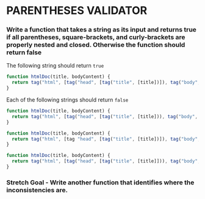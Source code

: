 # PARENTHESES VALIDATOR

### Write a function that takes a string as its input and returns true if all parentheses, square-brackets, and curly-brackets are properly nested and closed. Otherwise the function should return false

The following string should return `true`

```js
function htmlDoc(title, bodyContent) {
  return tag("html", [tag("head", [tag("title", [title])]), tag("body", bodyContent)]);
}
```
Each of the following strings should return `false`

```js
function htmlDoc(title, bodyContent) {
  return tag("html", [tag("head", [tag("title", [title])), tag("body", bodyContent)]);
}
```

```js
function htmlDoc(title, bodyContent) {
  return tag("html", [tag "head", [tag("title", [title])]), tag("body", bodyContent)]);
}
```

```js
function htmlDoc(title, bodyContent) {
  return tag("html", [tag("head", [tag("title", [title]])), tag("body", bodyContent)]);
}
```

### Stretch Goal - Write another function that identifies where the inconsistencies are.
